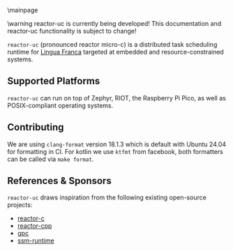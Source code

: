 \mainpage

\warning reactor-uc is currently being developed! This documentation and reactor-uc functionality is subject to change!

`reactor-uc` (pronounced reactor micro-c) is a distributed task scheduling runtime for [Lingua Franca](https://lf-lang.org)
targeted at embedded and resource-constrained systems.

## Supported Platforms

`reactor-uc` can run on top of Zephyr, RIOT, the Raspberry Pi Pico, as well as POSIX-compliant operating systems.

## Contributing

We are using `clang-format` version 18.1.3 which is default with Ubuntu 24.04 for formatting in CI. For kotlin we use `ktfmt` from facebook, both formatters can be called via `make format`.

## References & Sponsors

`reactor-uc` draws inspiration from the following existing open-source projects:

- [reactor-c](https://github.com/lf-lang/reactor-c)
- [reactor-cpp](https://github.com/lf-lang/reactor-cpp)
- [qpc](https://github.com/QuantumLeaps/qpc)
- [ssm-runtime](https://github.com/QuantumLeaps/qpc)

